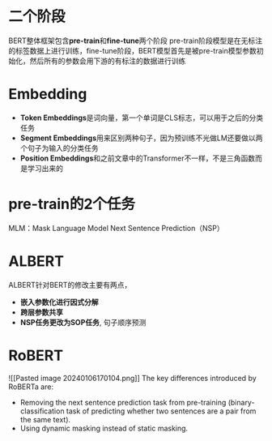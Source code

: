 # 二个阶段
BERT整体框架包含**pre-train**和**fine-tune**两个阶段
pre-train阶段模型是在无标注的标签数据上进行训练，fine-tune阶段，BERT模型首先是被pre-train模型参数初始化，然后所有的参数会用下游的有标注的数据进行训练
# Embedding

- **Token Embeddings**是词向量，第一个单词是CLS标志，可以用于之后的分类任务
- **Segment Embeddings**用来区别两种句子，因为预训练不光做LM还要做以两个句子为输入的分类任务
- **Position Embeddings**和之前文章中的Transformer不一样，不是三角函数而是学习出来的


# pre-train的2个任务
MLM：Mask Language Model
Next Sentence Prediction（NSP）


# ALBERT

ALBERT针对BERT的修改主要有两点，

- **嵌入参数化进行因式分解**
- **跨层参数共享**
- **NSP任务更改为SOP任务**,  句子顺序预测

# RoBERT
![[Pasted image 20240106170104.png]]
The key differences introduced by RoBERTa are:
- Removing the next sentence prediction task from pre-training (binary-classification task of predicting whether two sentences are a pair from the same text).
- Using dynamic masking instead of static masking.